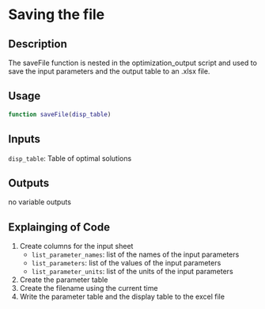 # Saving the file

## Description
The saveFile function is nested in the optimization_output script and used to save the input parameters and the output table to an .xlsx file.

## Usage
```MATLAB
function saveFile(disp_table)
```

## Inputs
`disp_table`: Table of optimal solutions

## Outputs
no variable outputs

## Explainging of Code
1. Create columns for the input sheet
   - `list_parameter_names`: list of the names of the input parameters
   - `list_parameters`: list of the values of the input parameters
   - `list_parameter_units`: list of the units of the input parameters
2. Create the parameter table
3. Create the filename using the current time
4. Write the parameter table and the display table to the excel file





     




